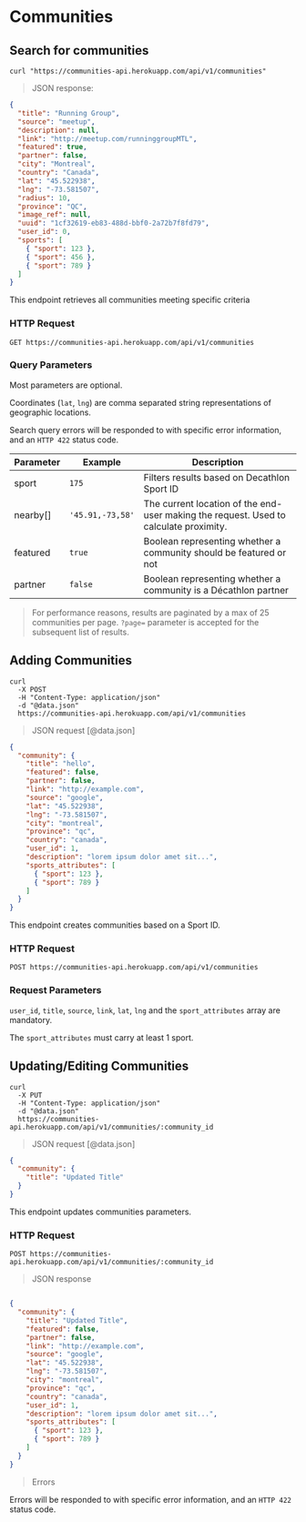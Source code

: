# Communities

## Search for communities

```shell
curl "https://communities-api.herokuapp.com/api/v1/communities"
```

> JSON response:

```json
{
  "title": "Running Group",
  "source": "meetup",
  "description": null,
  "link": "http://meetup.com/runninggroupMTL",
  "featured": true,
  "partner": false,
  "city": "Montreal",
  "country": "Canada",
  "lat": "45.522938",
  "lng": "-73.581507",
  "radius": 10,
  "province": "QC",
  "image_ref": null,
  "uuid": "1cf32619-eb83-488d-bbf0-2a72b7f8fd79",
  "user_id": 0,
  "sports": [
    { "sport": 123 },
    { "sport": 456 },
    { "sport": 789 }
  ]
}

```

This endpoint retrieves all communities meeting specific criteria


### HTTP Request

`GET https://communities-api.herokuapp.com/api/v1/communities`

### Query Parameters

Most parameters are optional.

Coordinates (`lat`, `lng`) are comma separated string representations of geographic locations.

Search query errors will be responded to with specific error information, and an `HTTP 422` status code.

Parameter | Example          | Description
--------- | -------          | -----------
sport     | `175`            | Filters results based on Decathlon Sport ID
nearby[]  | `'45.91,-73,58'` | The current location of the end-user making the request. Used to calculate proximity.
featured  | `true`           | Boolean representing whether a community should be featured or not
partner   | `false`          | Boolean representing whether a community is a Décathlon partner

> For performance reasons, results are paginated by a max of 25 communities per page. `?page=` parameter is accepted for the subsequent list of results.

## Adding Communities

```shell
curl 
  -X POST 
  -H "Content-Type: application/json" 
  -d "@data.json" 
  https://communities-api.herokuapp.com/api/v1/communities
```

> JSON request [@data.json]

```json
{
  "community": {
    "title": "hello",
    "featured": false,
    "partner": false,
    "link": "http://example.com",
    "source": "google",
    "lat": "45.522938",
    "lng": "-73.581507",
    "city": "montreal",
    "province": "qc",
    "country": "canada",
    "user_id": 1,
    "description": "lorem ipsum dolor amet sit...",
    "sports_attributes": [
      { "sport": 123 },
      { "sport": 789 }
    ]
  }
}
```

This endpoint creates communities based on a Sport ID.

### HTTP Request

`POST https://communities-api.herokuapp.com/api/v1/communities`

### Request Parameters

`user_id`, `title`, `source`, `link`, `lat`, `lng` and the `sport_attributes` array are mandatory.

The `sport_attributes` must carry at least 1 sport.


## Updating/Editing Communities
```shell
curl
  -X PUT
  -H "Content-Type: application/json"
  -d "@data.json"
  https://communities-api.herokuapp.com/api/v1/communities/:community_id
```

> JSON request [@data.json]

```json
{
  "community": {
    "title": "Updated Title"
  }
}
```
This endpoint updates communities parameters.

### HTTP Request

`POST https://communities-api.herokuapp.com/api/v1/communities/:community_id`

> JSON response

```json

{
  "community": {
    "title": "Updated Title",
    "featured": false,
    "partner": false,
    "link": "http://example.com",
    "source": "google",
    "lat": "45.522938",
    "lng": "-73.581507",
    "city": "montreal",
    "province": "qc",
    "country": "canada",
    "user_id": 1,
    "description": "lorem ipsum dolor amet sit...",
    "sports_attributes": [
      { "sport": 123 },
      { "sport": 789 }
    ]
  }
}
```
> Errors

Errors will be responded to with specific error information, and an `HTTP 422` status code.
